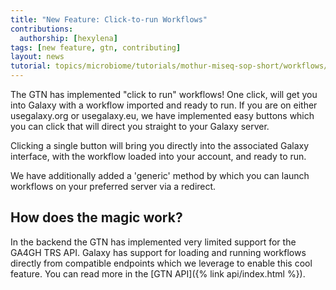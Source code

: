 ```yaml
---
title: "New Feature: Click-to-run Workflows"
contributions:
  authorship: [hexylena]
tags: [new feature, gtn, contributing]
layout: news
tutorial: topics/microbiome/tutorials/mothur-miseq-sop-short/workflows/
---
```


The GTN has implemented "click to run" workflows! One click, will get you into Galaxy with a workflow imported and ready to run.
If you are on either usegalaxy.org or usegalaxy.eu, we have implemented easy buttons which you can click that will direct you straight to your Galaxy server.

Clicking a single button will bring you directly into the associated Galaxy interface, with the workflow loaded into your account, and ready to run.

We have additionally added a 'generic' method by which you can launch workflows on your preferred server via a redirect.

## How does the magic work?

In the backend the GTN has implemented very limited support for the GA4GH TRS API. Galaxy has support for loading and running workflows directly from compatible endpoints which we leverage to enable this cool feature. You can read more in the [GTN API]({% link api/index.html %}).

